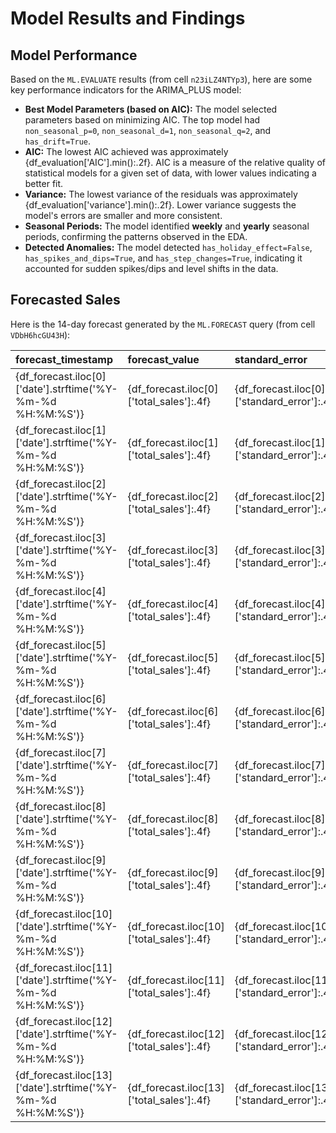 # Model Results and Findings

## Model Performance

Based on the `ML.EVALUATE` results (from cell `n23iLZ4NTYp3`), here are some key performance indicators for the ARIMA_PLUS model:

*   **Best Model Parameters (based on AIC):** The model selected parameters based on minimizing AIC. The top model had `non_seasonal_p=0`, `non_seasonal_d=1`, `non_seasonal_q=2`, and `has_drift=True`.
*   **AIC:** The lowest AIC achieved was approximately {df_evaluation['AIC'].min():.2f}. AIC is a measure of the relative quality of statistical models for a given set of data, with lower values indicating a better fit.
*   **Variance:** The lowest variance of the residuals was approximately {df_evaluation['variance'].min():.2f}. Lower variance suggests the model's errors are smaller and more consistent.
*   **Seasonal Periods:** The model identified **weekly** and **yearly** seasonal periods, confirming the patterns observed in the EDA.
*   **Detected Anomalies:** The model detected `has_holiday_effect=False`, `has_spikes_and_dips=True`, and `has_step_changes=True`, indicating it accounted for sudden spikes/dips and level shifts in the data.

## Forecasted Sales

Here is the 14-day forecast generated by the `ML.FORECAST` query (from cell `VDbH6hcGU43H`):

| forecast_timestamp        | forecast_value   | standard_error   | confidence_level | prediction_interval_lower_bound | prediction_interval_upper_bound | confidence_interval_lower_bound | confidence_interval_upper_bound |
| :------------------------ | :--------------- | :--------------- | :--------------- | :------------------------------ | :------------------------------ | :------------------------------ | :------------------------------ |
| {df_forecast.iloc[0]['date'].strftime('%Y-%m-%d %H:%M:%S')} | {df_forecast.iloc[0]['total_sales']:.4f} | {df_forecast.iloc[0]['standard_error']:.4f} | {df_forecast.iloc[0]['confidence_level']:.2f} | {df_forecast.iloc[0]['prediction_interval_lower_bound']:.4f} | {df_forecast.iloc[0]['prediction_interval_upper_bound']:.4f} | {df_forecast.iloc[0]['confidence_interval_lower_bound']:.4f} | {df_forecast.iloc[0]['confidence_interval_upper_bound']:.4f} |
| {df_forecast.iloc[1]['date'].strftime('%Y-%m-%d %H:%M:%S')} | {df_forecast.iloc[1]['total_sales']:.4f} | {df_forecast.iloc[1]['standard_error']:.4f} | {df_forecast.iloc[1]['confidence_level']:.2f} | {df_forecast.iloc[1]['prediction_interval_lower_bound']:.4f} | {df_forecast.iloc[1]['prediction_interval_upper_bound']:.4f} | {df_forecast.iloc[1]['confidence_interval_lower_bound']:.4f} | {df_forecast.iloc[1]['confidence_interval_upper_bound']:.4f} |
| {df_forecast.iloc[2]['date'].strftime('%Y-%m-%d %H:%M:%S')} | {df_forecast.iloc[2]['total_sales']:.4f} | {df_forecast.iloc[2]['standard_error']:.4f} | {df_forecast.iloc[2]['confidence_level']:.2f} | {df_forecast.iloc[2]['prediction_interval_lower_bound']:.4f} | {df_forecast.iloc[2]['prediction_interval_upper_bound']:.4f} | {df_forecast.iloc[2]['confidence_interval_lower_bound']:.4f} | {df_forecast.iloc[2]['confidence_interval_upper_bound']:.4f} |
| {df_forecast.iloc[3]['date'].strftime('%Y-%m-%d %H:%M:%S')} | {df_forecast.iloc[3]['total_sales']:.4f} | {df_forecast.iloc[3]['standard_error']:.4f} | {df_forecast.iloc[3]['confidence_level']:.2f} | {df_forecast.iloc[3]['prediction_interval_lower_bound']:.4f} | {df_forecast.iloc[3]['prediction_interval_upper_bound']:.4f} | {df_forecast.iloc[3]['confidence_interval_lower_bound']:.4f} | {df_forecast.iloc[3]['confidence_interval_upper_bound']:.4f} |
| {df_forecast.iloc[4]['date'].strftime('%Y-%m-%d %H:%M:%S')} | {df_forecast.iloc[4]['total_sales']:.4f} | {df_forecast.iloc[4]['standard_error']:.4f} | {df_forecast.iloc[4]['confidence_level']:.2f} | {df_forecast.iloc[4]['prediction_interval_lower_bound']:.4f} | {df_forecast.iloc[4]['prediction_interval_upper_bound']:.4f} | {df_forecast.iloc[4]['confidence_interval_lower_bound']:.4f} | {df_forecast.iloc[4]['confidence_interval_upper_bound']:.4f} |
| {df_forecast.iloc[5]['date'].strftime('%Y-%m-%d %H:%M:%S')} | {df_forecast.iloc[5]['total_sales']:.4f} | {df_forecast.iloc[5]['standard_error']:.4f} | {df_forecast.iloc[5]['confidence_level']:.2f} | {df_forecast.iloc[5]['prediction_interval_lower_bound']:.4f} | {df_forecast.iloc[5]['prediction_interval_upper_bound']:.4f} | {df_forecast.iloc[5]['confidence_interval_lower_bound']:.4f} | {df_forecast.iloc[5]['confidence_interval_upper_bound']:.4f} |
| {df_forecast.iloc[6]['date'].strftime('%Y-%m-%d %H:%M:%S')} | {df_forecast.iloc[6]['total_sales']:.4f} | {df_forecast.iloc[6]['standard_error']:.4f} | {df_forecast.iloc[6]['confidence_level']:.2f} | {df_forecast.iloc[6]['prediction_interval_lower_bound']:.4f} | {df_forecast.iloc[6]['prediction_interval_upper_bound']:.4f} | {df_forecast.iloc[6]['confidence_interval_lower_bound']:.4f} | {df_forecast.iloc[6]['confidence_interval_upper_bound']:.4f} |
| {df_forecast.iloc[7]['date'].strftime('%Y-%m-%d %H:%M:%S')} | {df_forecast.iloc[7]['total_sales']:.4f} | {df_forecast.iloc[7]['standard_error']:.4f} | {df_forecast.iloc[7]['confidence_level']:.2f} | {df_forecast.iloc[7]['prediction_interval_lower_bound']:.4f} | {df_forecast.iloc[7]['prediction_interval_upper_bound']:.4f} | {df_forecast.iloc[7]['confidence_interval_lower_bound']:.4f} | {df_forecast.iloc[7]['confidence_interval_upper_bound']:.4f} |
| {df_forecast.iloc[8]['date'].strftime('%Y-%m-%d %H:%M:%S')} | {df_forecast.iloc[8]['total_sales']:.4f} | {df_forecast.iloc[8]['standard_error']:.4f} | {df_forecast.iloc[8]['confidence_level']:.2f} | {df_forecast.iloc[8]['prediction_interval_lower_bound']:.4f} | {df_forecast.iloc[8]['prediction_interval_upper_bound']:.4f} | {df_forecast.iloc[8]['confidence_interval_lower_bound']:.4f} | {df_forecast.iloc[8]['confidence_interval_upper_bound']:.4f} |
| {df_forecast.iloc[9]['date'].strftime('%Y-%m-%d %H:%M:%S')} | {df_forecast.iloc[9]['total_sales']:.4f} | {df_forecast.iloc[9]['standard_error']:.4f} | {df_forecast.iloc[9]['confidence_level']:.2f} | {df_forecast.iloc[9]['prediction_interval_lower_bound']:.4f} | {df_forecast.iloc[9]['prediction_interval_upper_bound']:.4f} | {df_forecast.iloc[9]['confidence_interval_lower_bound']:.4f} | {df_forecast.iloc[9]['confidence_interval_upper_bound']:.4f} |
| {df_forecast.iloc[10]['date'].strftime('%Y-%m-%d %H:%M:%S')} | {df_forecast.iloc[10]['total_sales']:.4f} | {df_forecast.iloc[10]['standard_error']:.4f} | {df_forecast.iloc[10]['confidence_level']:.2f} | {df_forecast.iloc[10]['prediction_interval_lower_bound']:.4f} | {df_forecast.iloc[10]['prediction_interval_upper_bound']:.4f} | {df_forecast.iloc[10]['confidence_interval_lower_bound']:.4f} | {df_forecast.iloc[10]['confidence_interval_upper_bound']:.4f} |
| {df_forecast.iloc[11]['date'].strftime('%Y-%m-%d %H:%M:%S')} | {df_forecast.iloc[11]['total_sales']:.4f} | {df_forecast.iloc[11]['standard_error']:.4f} | {df_forecast.iloc[11]['confidence_level']:.2f} | {df_forecast.iloc[11]['prediction_interval_lower_bound']:.4f} | {df_forecast.iloc[11]['prediction_interval_upper_bound']:.4f} | {df_forecast.iloc[11]['confidence_interval_lower_bound']:.4f} | {df_forecast.iloc[11]['confidence_interval_upper_bound']:.4f} |
| {df_forecast.iloc[12]['date'].strftime('%Y-%m-%d %H:%M:%S')} | {df_forecast.iloc[12]['total_sales']:.4f} | {df_forecast.iloc[12]['standard_error']:.4f} | {df_forecast.iloc[12]['confidence_level']:.2f} | {df_forecast.iloc[12]['prediction_interval_lower_bound']:.4f} | {df_forecast.iloc[12]['prediction_interval_upper_bound']:.4f} | {df_forecast.iloc[12]['confidence_interval_lower_bound']:.4f} | {df_forecast.iloc[12]['confidence_interval_upper_bound']:.4f} |
| {df_forecast.iloc[13]['date'].strftime('%Y-%m-%d %H:%M:%S')} | {df_forecast.iloc[13]['total_sales']:.4f} | {df_forecast.iloc[13]['standard_error']:.4f} | {df_forecast.iloc[13]['confidence_level']:.2f} | {df_forecast.iloc[13]['prediction_interval_lower_bound']:.4f} | {df_forecast.iloc[13]['prediction_interval_upper_bound']:.4f} | {df_forecast.iloc[13]['confidence_interval_lower_bound']:.4f} | {df_forecast.iloc[13]['confidence_interval_upper_bound']:.4f} |
